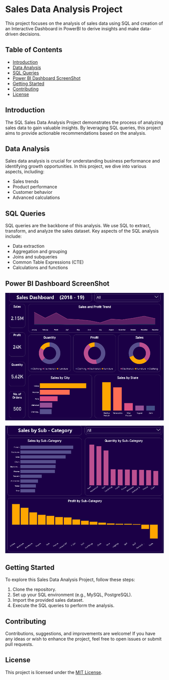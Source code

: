 # Sales Data Analysis Project

This project focuses on the analysis of sales data using SQL and creation of an Interactive Dashboard in PowerBI to derive insights and make data-driven decisions.

## Table of Contents
- [Introduction](#introduction)
- [Data Analysis](#data-analysis)
- [SQL Queries](#sql-queries)
- [Power BI Dashboard ScreenShot](#Power-BI-Dashboard-ScreenShot)
- [Getting Started](#getting-started)
- [Contributing](#contributing)
- [License](#license)

## Introduction

The SQL Sales Data Analysis Project demonstrates the process of analyzing sales data to gain valuable insights. By leveraging SQL queries, this project aims to provide actionable recommendations based on the analysis.

## Data Analysis

Sales data analysis is crucial for understanding business performance and identifying growth opportunities. In this project, we dive into various aspects, including:
- Sales trends
- Product performance
- Customer behavior
- Advanced calculations

## SQL Queries

SQL queries are the backbone of this analysis. We use SQL to extract, transform, and analyze the sales dataset. Key aspects of the SQL analysis include:
- Data extraction
- Aggregation and grouping
- Joins and subqueries
- Common Table Expressions (CTE)
- Calculations and functions

## Power BI Dashboard ScreenShot

![Category page of the Dashboard](https://github.com/rahulbytes/SQL-Portfolio-Project/blob/a32bbf65de5957468a667bd794b688fa4c0d8f3a/Screenshot%202023-09-23%20105110.png)

![Sub_category page of the Dashboard](https://github.com/rahulbytes/SQL-Portfolio-Project/blob/a32bbf65de5957468a667bd794b688fa4c0d8f3a/Screenshot%202023-09-23%20105128.png)


## Getting Started

To explore this Sales Data Analysis Project, follow these steps:
1. Clone the repository.
2. Set up your SQL environment (e.g., MySQL, PostgreSQL).
3. Import the provided sales dataset.
4. Execute the SQL queries to perform the analysis.

## Contributing

Contributions, suggestions, and improvements are welcome! If you have any ideas or wish to enhance the project, feel free to open issues or submit pull requests.

## License

This project is licensed under the [MIT License](LICENSE).


